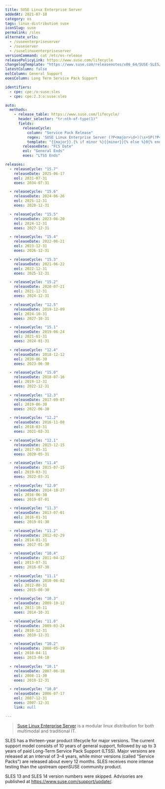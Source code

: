 ```yaml
---
title: SUSE Linux Enterprise Server
addedAt: 2021-07-18
category: os
tags: linux-distribution suse
iconSlug: suse
permalink: /sles
alternate_urls:
  - /suseenterpriseserver
  - /suseserver
  - /suselinuxenterpriseserver
versionCommand: cat /etc/os-release
releasePolicyLink: https://www.suse.com/lifecycle
changelogTemplate: "https://www.suse.com/releasenotes/x86_64/SUSE-SLES/{{'__RELEASE_CYCLE__'|replace:'.','-SP'|replace:'-SP0',''}}/"
latestColumn: false
eolColumn: General Support
eoesColumn: Long Term Service Pack Support

identifiers:
  - cpe: cpe:/o:suse:sles
  - cpe: cpe:2.3:o:suse:sles

auto:
  methods:
    - release_table: https://www.suse.com/lifecycle/
      header_selector: "tr:nth-of-type(1)"
      fields:
        releaseCycle:
          column: "Service Pack Release"
          regex: 'SUSE Linux Enterprise Server (?P<major>\d+)(\s+SP(?P<minor>\d+))?'
          template: "{{major}}.{% if minor %}{{minor}}{% else %}0{% endif %}"
        releaseDate: "FCS Date"
        eol: "General Ends"
        eoes: "LTSS Ends"

releases:
  - releaseCycle: "15.7"
    releaseDate: 2025-06-17
    eol: 2031-07-31
    eoes: 2034-07-31

  - releaseCycle: "15.6"
    releaseDate: 2024-06-26
    eol: 2025-12-31
    eoes: 2028-12-31

  - releaseCycle: "15.5"
    releaseDate: 2023-06-20
    eol: 2024-12-31
    eoes: 2027-12-31

  - releaseCycle: "15.4"
    releaseDate: 2022-06-21
    eol: 2023-12-31
    eoes: 2026-12-31

  - releaseCycle: "15.3"
    releaseDate: 2021-06-22
    eol: 2022-12-31
    eoes: 2025-12-31

  - releaseCycle: "15.2"
    releaseDate: 2020-07-21
    eol: 2021-12-31
    eoes: 2024-12-31

  - releaseCycle: "12.5"
    releaseDate: 2019-12-09
    eol: 2024-10-31
    eoes: 2027-10-31

  - releaseCycle: "15.1"
    releaseDate: 2019-06-24
    eol: 2021-01-31
    eoes: 2024-01-31

  - releaseCycle: "12.4"
    releaseDate: 2018-12-12
    eol: 2020-06-30
    eoes: 2023-06-30

  - releaseCycle: "15.0"
    releaseDate: 2018-07-16
    eol: 2019-12-31
    eoes: 2022-12-31

  - releaseCycle: "12.3"
    releaseDate: 2017-09-07
    eol: 2019-06-30
    eoes: 2022-06-30

  - releaseCycle: "12.2"
    releaseDate: 2016-11-08
    eol: 2018-03-31
    eoes: 2021-03-31

  - releaseCycle: "12.1"
    releaseDate: 2015-12-15
    eol: 2017-05-31
    eoes: 2020-05-31

  - releaseCycle: "11.4"
    releaseDate: 2015-07-15
    eol: 2019-03-31
    eoes: 2022-03-31

  - releaseCycle: "12.0"
    releaseDate: 2014-10-27
    eol: 2016-06-30
    eoes: 2019-07-01

  - releaseCycle: "11.3"
    releaseDate: 2013-07-01
    eol: 2016-01-31
    eoes: 2019-01-30

  - releaseCycle: "11.2"
    releaseDate: 2012-02-29
    eol: 2014-01-31
    eoes: 2017-01-30

  - releaseCycle: "10.4"
    releaseDate: 2011-04-12
    eol: 2013-07-31
    eoes: 2016-07-30

  - releaseCycle: "11.1"
    releaseDate: 2010-06-02
    eol: 2012-08-31
    eoes: 2015-08-30

  - releaseCycle: "10.3"
    releaseDate: 2009-10-12
    eol: 2011-10-11
    eoes: 2014-10-31

  - releaseCycle: "11.0"
    releaseDate: 2009-03-24
    eol: 2010-12-31
    eoes: 2010-12-31

  - releaseCycle: "10.2"
    releaseDate: 2008-05-19
    eol: 2010-04-11
    eoes: 2013-04-10

  - releaseCycle: "10.1"
    releaseDate: 2007-06-18
    eol: 2008-11-30
    eoes: 2010-12-31

  - releaseCycle: "10.0"
    releaseDate: 2006-07-17
    eol: 2007-12-31
    eoes: 2007-12-31
    link: null

---
```


> [Suse Linux Enterprise Server](https://www.suse.com/products/server/) is a modular linux
> distribution for both multimodal and traditional IT.

SLES has a thirteen-year product lifecycle for major versions. The current support model consists
of 10 years of general support, followed by up to 3 years of paid Long-Term Service Pack Support
(LTSS). Major versions are released at an interval of 3–4 years, while minor versions (called
"Service Packs") are released about every 12 months. SLES receives more intense testing than the
upstream openSUSE community product.

SLES 13 and SLES 14 version numbers were skipped. Advisories are published at <https://www.suse.com/support/update/>.
